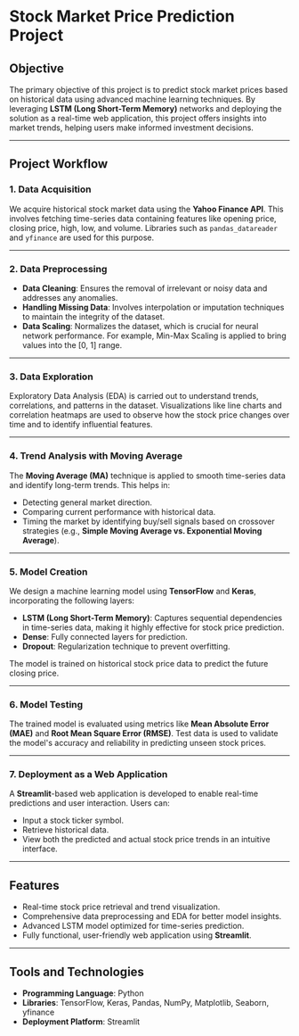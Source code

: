# Stock Market Price Prediction Project

## Objective
The primary objective of this project is to predict stock market prices based on historical data using advanced machine learning techniques. By leveraging **LSTM (Long Short-Term Memory)** networks and deploying the solution as a real-time web application, this project offers insights into market trends, helping users make informed investment decisions.

---

## Project Workflow

### 1. Data Acquisition
We acquire historical stock market data using the **Yahoo Finance API**. This involves fetching time-series data containing features like opening price, closing price, high, low, and volume. Libraries such as `pandas_datareader` and `yfinance` are used for this purpose.

---

### 2. Data Preprocessing
- **Data Cleaning**: Ensures the removal of irrelevant or noisy data and addresses any anomalies.  
- **Handling Missing Data**: Involves interpolation or imputation techniques to maintain the integrity of the dataset.  
- **Data Scaling**: Normalizes the dataset, which is crucial for neural network performance. For example, Min-Max Scaling is applied to bring values into the [0, 1] range.  

---

### 3. Data Exploration
Exploratory Data Analysis (EDA) is carried out to understand trends, correlations, and patterns in the dataset. Visualizations like line charts and correlation heatmaps are used to observe how the stock price changes over time and to identify influential features.

---

### 4. Trend Analysis with Moving Average
The **Moving Average (MA)** technique is applied to smooth time-series data and identify long-term trends. This helps in:  
- Detecting general market direction.  
- Comparing current performance with historical data.  
- Timing the market by identifying buy/sell signals based on crossover strategies (e.g., **Simple Moving Average vs. Exponential Moving Average**).

---

### 5. Model Creation
We design a machine learning model using **TensorFlow** and **Keras**, incorporating the following layers:  
- **LSTM (Long Short-Term Memory)**: Captures sequential dependencies in time-series data, making it highly effective for stock price prediction.  
- **Dense**: Fully connected layers for prediction.  
- **Dropout**: Regularization technique to prevent overfitting.  

The model is trained on historical stock price data to predict the future closing price.

---

### 6. Model Testing
The trained model is evaluated using metrics like **Mean Absolute Error (MAE)** and **Root Mean Square Error (RMSE)**. Test data is used to validate the model's accuracy and reliability in predicting unseen stock prices.

---

### 7. Deployment as a Web Application
A **Streamlit**-based web application is developed to enable real-time predictions and user interaction. Users can:  
- Input a stock ticker symbol.  
- Retrieve historical data.  
- View both the predicted and actual stock price trends in an intuitive interface.

---

## Features
- Real-time stock price retrieval and trend visualization.  
- Comprehensive data preprocessing and EDA for better model insights.  
- Advanced LSTM model optimized for time-series prediction.  
- Fully functional, user-friendly web application using **Streamlit**.

---

## Tools and Technologies
- **Programming Language**: Python  
- **Libraries**: TensorFlow, Keras, Pandas, NumPy, Matplotlib, Seaborn, yfinance  
- **Deployment Platform**: Streamlit  
